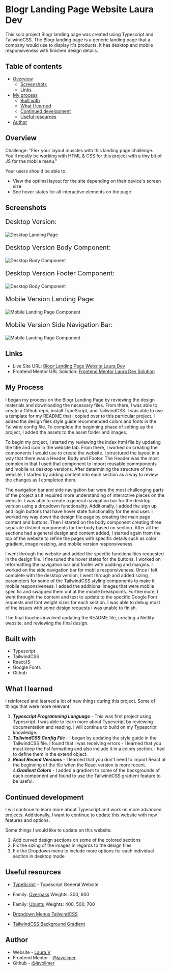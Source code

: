 # Blogr Landing Page Website Laura Dev

This solo project Blogr landing page was created using Typescript and TailwindCSS. The Blogr landing page is a generic landing page that a company would use to display it's products. It has desktop and mobile responsiveness with finished design details.

## Table of contents

- [Overview](#overview)
  - [Screenshots](#screenshots)
  - [Links](#links)
- [My process](#my-process)
  - [Built with](#built-with)
  - [What I learned](#what-i-learned)
  - [Continued development](#continued-development)
  - [Useful resources](#useful-resources)
- [Author](#author)

## Overview

Challenge: "Flex your layout muscles with this landing page challenge. You'll mostly be working with HTML & CSS for this project with a tiny bit of JS for the mobile menu."

Your users should be able to:

- View the optimal layout for the site depending on their device's screen size
- See hover states for all interactive elements on the page

## Screenshots

<p style="font-size:20px;">Desktop Version:</p>

![Desktop Landing Page](./src/assets/BlogrDesktopLandingPage.png)

<p style="font-size:20px;">Desktop Version Body Component:</p>

![Desktop Body Component](./src/assets/BlogrDesktopBody.png)

<p style="font-size:20px;">Desktop Version Footer Component:</p>

![Desktop Body Component](./src/assets/BlogrDesktopFooter.png)

<p style="font-size:20px;">Mobile Version Landing Page:</p>

![Mobile Landing Page Component](./src/assets/BlogrMobileLandingPage.png)

<p style="font-size:20px;">Mobile Version Side Navigation Bar:</p>

![Mobile Landing Page Component](./src/assets/BlogrMobileSideNavBar.png)

## Links

- Live Site URL: [Blogr Landing Page Website Laura Dev](https://blogr-landingpage-lauradev.netlify.app/)
- Frontend Mentor URL Solution: [Frontend Mentor Laura Dev Solution](https://www.frontendmentor.io/solutions/responsive-blogr-landing-page-tailwindcss-typescript-JFd1ifi0_D)

## My Process

I began my process on the Blogr Landing Page by reviewing the design materials and downloading the necessary files. From there, I was able to create a Github repo, install TypeScript, and TailwindCSS. I was able to use a template for my README that I copied over to this particular project. I added the design files style guide recommended colors and fonts in the Tailwind config file. To complete the beginning phase of setting up the project, I added the assets to the asset folder and images.

To begin my project, I started my reviewing the index html file by updating the title and icon in the website tab. From there, I worked on creating the components I would use to create the website. I structured the layout in a way that there was a Header, Body and Footer. The Header was the most complex in that I used that component to import reusable commponents and mobile vs desktop versions. After determining the structure of the website, I started by adding content into each section as a way to review the changes as I completed them. 

The navigation bar and side navigation bar were the most challenging parts of the project as it required more understanding of interactive pieces on the website. I was able to create a general navigation bar for the desktop version using a dropdown functionality. Additionally, I added the sign up and login buttons that have hover state functionality for the end user. I worked my way down the design file page by creating the main page content and buttons. Then I started on the body component creating three separate distinct components for the body based on section. After all the sections had a general design and content added, I started again from the top of the website to refine the pages with specific details such as color gradient, image resizing, and mobile version responsiveness.

I went through the website and added the specific functionalities requested in the design file. I fine tuned the hover states for the buttons. I worked on reformatting the navigation bar and footer with padding and margins. I worked on the side navigation bar for mobile responsiveness. Once I felt complete with the desktop version, I went through and added sizing parameters for some of the TailwindCSS styling components to make it mobile responsiveness. I added the additional images that were mobile specific and swapped them out at the mobile breakpoints. Furthermore, I went throught the content and text to update to the specific Google Font requests and font weight sizes for each section. I was able to debug most of the issues with some design requests I was unable to finish.

The final touches involved updating the README file, creating a Netlify website, and reviewing the final design.

## Built with

- Typescript
- TailwindCSS
- ReactJS
- Google Fonts
- Github

## What I learned

I reinforced and learned a lot of new things during this project. Some of things that were more relevant:

1. **_Typescript Programming Language_** - This was first project using Typescript. I was able to learn more about Typescript by reviewing documentation and reading. I will continue to build on my Typescript knowledge.
2. **_TailwindCSS Config File_** - I began by updating the style guide in the TailwindCSS file. I found that I was receiving errors - I learned that you must keep the hsl formatting and also include it in a colors section. I had to define them in the extend object.
3. **_React Recent Versions_** - I learned that you don't need to import React at the beginning of the file when the React version is more recent.
4.**_Gradient Colors_** - I added a gradient to some of the backgrounds of each component and found to use the TailwindCSS gradient feature to be useful.

## Continued development

I will continue to learn more about Typescript and work on more advanced projects. Additionally, I want to continue to update this website with new features and options.

Some things I would like to update on this website:
1. Add curved design sections on some of the colored sections
2. Fix the sizing of the images in regards to the design files
3. Fix the Dropdown menu to include more options for each individual section in desktop mode

## Useful resources

- [TypeScript](https://www.typescriptlang.org/) - Typescript General Website

- Family: [Overpass](https://fonts.google.com/specimen/Overpass?preview.text_type=custom) Weights: 300, 600

- Family: [Ubuntu](https://fonts.google.com/specimen/Ubuntu?preview.text_type=custom) Weights: 400, 500, 700

- [Dropdown Menus TailwindCSS](https://tailwindui.com/components/application-ui/elements/dropdowns#component-f8a14da22f26a67757b19f2fe3ca00ed)

- [TailwindCSS Background Gradient](https://tailwindcss.com/docs/background-image)

## Author

- Website - [Laura V](www.lauradeveloper.com)
- Frontend Mentor - [@lavollmer](https://www.frontendmentor.io/profile/lavollmer)
- Github - [@lavollmer](https://github.com/lavollmer)